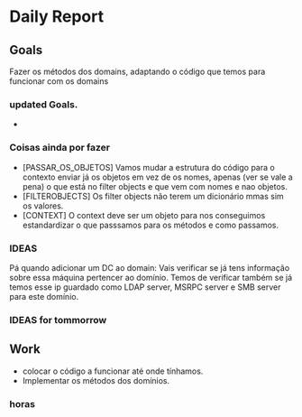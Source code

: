 # Daily Report

## Goals
Fazer os métodos dos domains, adaptando o código que temos para funcionar
com os domains

### updated Goals.
- 

### Coisas ainda por fazer
+ [PASSAR_OS_OBJETOS] Vamos mudar a estrutura do código para o contexto enviar já os objetos em vez de os nomes, apenas (ver se vale a pena) o que está no filter objects e que vem com nomes e nao objetos.
+ [FILTEROBJECTS] Os filter objects não terem um dicionário mmas sim os valores. 
+ [CONTEXT] O context deve ser um objeto para nos conseguimos estandardizar o que passsamos para os métodos e como passamos.


### IDEAS
Pá quando adicionar um DC ao domain:
Vais verificar se já tens informação sobre essa máquina pertencer ao domínio.
Temos de verificar também se já temos esse ip guardado como LDAP server, MSRPC server e SMB server para este domínio.

### IDEAS for tommorrow




## Work
* colocar o código a funcionar até onde tínhamos.
* Implementar os métodos dos domínios.

### horas

